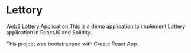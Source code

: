 # Lettory
Web3 Lottery Application  This is a demo application to implement Lottery application in ReactJS and Solidity. 

This project was bootstrapped with Create React App.
